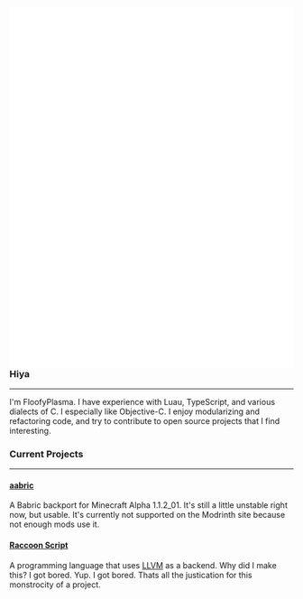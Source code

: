 <img src="https://raw.githubusercontent.com/FloofyPlasma/FloofyPlasma/refs/heads/main/github-metrics.svg" align="right">

### Hiya
---

I'm FloofyPlasma. I have experience with Luau, TypeScript, and various dialects of C. I especially like Objective-C. I enjoy modularizing and refactoring code,
and try to contribute to open source projects that I find interesting.

### Current Projects
---

#### [aabric](https://github.com/FloofyPlasma/aabric-example-mod)

A Babric backport for Minecraft Alpha 1.1.2_01. It's still a little unstable right now, but usable.
It's currently not supported on the Modrinth site because not enough mods use it. 

#### [Raccoon Script](https://github.com/FloofyPlasma/raccoonscript)

A programming language that uses [LLVM](https://github.com/llvm/llvm-project) as a backend.
Why did I make this? I got bored. Yup. I got bored. Thats all the justication for this monstrocity of a project.
